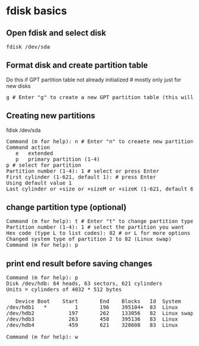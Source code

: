 # fdisk basics

## Open fdisk and select disk
<pre>
fdisk /dev/sda
</pre>
## Format disk and create partition table
Do this if GPT partition table not already initialized # mostly only just for new disks
<pre>
g # Enter "g" to create a new GPT partition table (this will format disk and erase all information)
</pre>

## Creating new partitions
fdisk /dev/sda
<pre>
Command (m for help): n # Enter "n" to creaete new partition. 
Command action
   e   extended
   p   primary partition (1-4)
p # select for partition
Partition number (1-4): 1 # select or press Enter
First cylinder (1-621, default 1): # press Enter
Using default value 1
Last cylinder or +size or +sizeM or +sizeK (1-621, default 621): +10G # select size (+1M +1G)
</pre>

## change partition type (optional)
<pre>
Command (m for help): t # Enter "t" to change partition types 
Partition number (1-4): 1 # select the partition you want
Hex code (type L to list codes): 82 # or L for more options (root, home, EFI, ext4)
Changed system type of partition 2 to 82 (Linux swap)      
Command (m for help): p
</pre>

## print end result before saving changes
<pre>
Command (m for help): p 
Disk /dev/hdb: 64 heads, 63 sectors, 621 cylinders
Units = cylinders of 4032 * 512 bytes
 
   Device Boot    Start       End    Blocks   Id  System
/dev/hdb1   *         1       196    395104+  83  Linux
/dev/hdb2           197       262    133056   82  Linux swap
/dev/hdb3           263       458    395136   83  Linux
/dev/hdb4           459       621    328608   83  Linux     

Command (m for help): w
</pre>